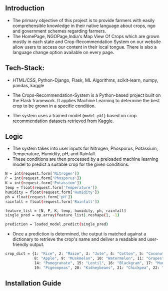 ## Introduction
- The primary objective of this project is to provide farmers with easily comprehensible knowledge in their native language about crops, ngo and government schemes regarding farmers.
- The HomePage, NGOPage,India's Map View Of Crops which are grown mostly in each state and Crop-Recommendation System on our website allow users to access our content in their local tongue. There is also a language change option available on every page.

## Tech-Stack:
- HTML/CSS, Python-Django, Flask, ML Algorithms, scikit-learn, numpy, pandas, kaggle 

- The Crops-Recommendation-System is a Python-based project built on the Flask framework. It applies Machine Learning to determine the best crop to be grown in a specific condition. 
- The system uses a trained model (`model.pkl`) based on crop recommendation datasets retrieved from Kaggle.


## Logic
- The system takes into user inputs for Nitrogen, Phosporus, Potassium, Temperature, Humidity, pH, and Rainfall. 
- These conditions are then processed by a preloaded machine learning model to predict a suitable crop for the given conditions.

```bash
N = int(request.form['Nitrogen'])
P = int(request.form['Phosporus'])
K = int(request.form['Potassium'])
temp = float(request.form['Temperature'])
humidity = float(request.form['Humidity'])
ph = float(request.form['pH'])
rainfall = float(request.form['Rainfall'])

feature_list = [N, P, K, temp, humidity, ph, rainfall]
single_pred = np.array(feature_list).reshape(1, -1)

prediction = loaded_model.predict(single_pred)
```

- Once a prediction is determined, the output is matched against a dictionary to retrieve the crop's name and deliver a readable and user-friendly output.
```bash
crop_dict = {1: "Rice", 2: "Maize", 3: "Jute", 4: "Cotton", 5: "Coconut", 6: "Papaya", 7: "Orange",
             8: "Apple", 9: "Muskmelon", 10: "Watermelon", 11: "Grapes", 12: "Mango", 13: "Banana",
             14: "Pomegranate", 15: "Lentil", 16: "Blackgram", 17: "Mungbean", 18: "Mothbeans",
             19: "Pigeonpeas", 20: "Kidneybeans", 21: "Chickpea", 22: "Coffee
```

## Installation Guide


